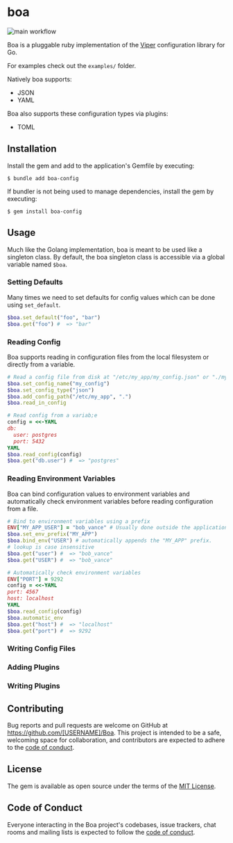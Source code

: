 # boa

![main workflow](https://github.com/gscho/boa-config/actions/workflows/main.yml/badge.svg)

Boa is a pluggable ruby implementation of the [Viper](https://github.com/spf13/viper) configuration library for Go.

For examples check out the `examples/` folder.

Natively boa supports:

- JSON
- YAML

Boa also supports these configuration types via plugins:

- TOML

## Installation

Install the gem and add to the application's Gemfile by executing:

    $ bundle add boa-config

If bundler is not being used to manage dependencies, install the gem by executing:

    $ gem install boa-config

## Usage

Much like the Golang implementation, boa is meant to be used like a singleton class. By default, the boa singleton class is accessible via a global variable named `$boa`.

### Setting Defaults

Many times we need to set defaults for config values which can be done using `set_default`.

```ruby
$boa.set_default("foo", "bar")
$boa.get("foo") #  => "bar"
```

### Reading Config

Boa supports reading in configuration files from the local filesystem or directly from a variable.

```ruby
# Read a config file from disk at "/etc/my_app/my_config.json" or "./my_config.json" in that order.
$boa.set_config_name("my_config")
$boa.set_config_type("json")
$boa.add_config_path("/etc/my_app", ".")
$boa.read_in_config

# Read config from a variab;e
config = <<-YAML
db:
  user: postgres
  port: 5432
YAML
$boa.read_config(config)
$boa.get("db.user") #  => "postgres"
```

### Reading Environment Variables

Boa can bind configuration values to environment variables and automatically check environment variables before reading configuration from a file.

```ruby
# Bind to environment variables using a prefix
ENV["MY_APP_USER"] = "bob_vance" # Usually done outside the application
$boa.set_env_prefix("MY_APP")
$boa.bind_env("USER") # automatically appends the "MY_APP" prefix.
# lookup is case insensitive
$boa.get("user") #  => "bob_vance"
$boa.get("USER") #  => "bob_vance"

# Automatically check environment variables
ENV["PORT"] = 9292
config = <<-YAML
port: 4567
host: localhost
YAML
$boa.read_config(config)
$boa.automatic_env
$boa.get("host") #  => "localhost"
$boa.get("port") #  => 9292
```

### Writing Config Files

### Adding Plugins

### Writing Plugins

## Contributing

Bug reports and pull requests are welcome on GitHub at https://github.com/[USERNAME]/Boa. This project is intended to be a safe, welcoming space for collaboration, and contributors are expected to adhere to the [code of conduct](https://github.com/[USERNAME]/Boa/blob/main/CODE_OF_CONDUCT.md).

## License

The gem is available as open source under the terms of the [MIT License](https://opensource.org/licenses/MIT).

## Code of Conduct

Everyone interacting in the Boa project's codebases, issue trackers, chat rooms and mailing lists is expected to follow the [code of conduct](https://github.com/[USERNAME]/Boa/blob/main/CODE_OF_CONDUCT.md).
